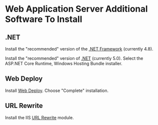 # Web Application Server Additional Software To Install

## .NET

Install the "recommended" version of the [.NET Framework](https://dotnet.microsoft.com/download/dotnet-framework) (currently 4.8).

Install the "recommended" version of [.NET](https://dotnet.microsoft.com/download/dotnet) (currently 5.0). Select the ASP&period;NET Core Runtime, Windows Hosting Bundle installer.

## Web Deploy

Install [Web Deploy](https://www.iis.net/downloads/microsoft/web-deploy). Choose "Complete" installation.

## URL Rewrite

Install the IIS [URL Rewrite](https://www.iis.net/downloads/microsoft/url-rewrite) module.
